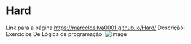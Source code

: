 # Hard
Link para a página:https://marcelosilva0001.github.io/Hard/
 Descrição: Exercicios De Lógica de programação.
![image](https://user-images.githubusercontent.com/117323231/219681804-c395823e-9f3c-4023-984a-1af548b134c8.png)
